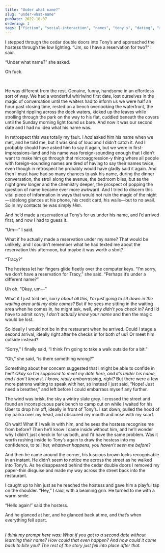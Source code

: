 ```yaml
---
title: "Under what name?"
slug: "under-what-name"
pubDate: 2022-10-07
ordering: 1
tags: ["fiction", "social-interaction", "names", "tony's", "dating", "restaurants", "embarrassment", "awkward"]
---
```


<span class="small-caps">I stepped through the cedar double doors</span> into Tony’s and approached the hostess through the low lighting. “Um, so I have a reservation for two?” I said.

“Under what name?” she asked.

Oh fuck.

<br />

He was different from the rest. Genuine, funny, handsome in an effortless sort of way. We had a wonderful whirlwind first date, lost ourselves in the magic of conversation until the waiters had to inform us we were half an hour past closing time, rested on a bench overlooking the waterfront, the moonlight rippling across the dock waters, kicked up the leaves while strolling through the park on the way to his flat, cuddled beneath the covers until the Sunday morning light found us bare. And now it was our second date and I had no idea what his name was.

In retrospect this was totally my fault. I _had_ asked him his name when we met, and he told me, but it was kind of loud and I didn’t catch it. And I probably should have asked him to say it again, but we were in first-impressions-land and his name was foreign-sounding enough that I didn’t want to make him go through that microaggression-y thing where all people with foreign-sounding names are tired of having to say their names twice, even though in retrospect he probably would have gladly said it again. And then I must have had so many chances to ask his name, during the dinner conversation, the stroll along the avenue, the bedroom bliss, but as the night grew longer and the chemistry deeper, the prospect of popping the question of name became ever more awkward. And I tried to discern this vital piece of information in ways that would not ruin the magic of the night—sidelong glances at his phone, his credit card, his walls—but to no avail. So in my contacts he was simply _Him_.

And he’d made a reservation at Tony’s for us under his name, and I’d arrived first, and now I had to guess it.

“Um—” I said.

What if he actually made a reservation under my name? That would be unlikely, and I couldn’t remember what he had texted me about the reservation this afternoon, but maybe it was worth a shot?

“Tracy?”

The hostess let her fingers glide fleetly over the computer keys. “I’m sorry, we don’t have a reservation for Tracy,” she said. “Perhaps it’s under a different name?”

Uh oh. “Okay, um—”

What if I just told her, _sorry about all this, I’m just going to sit down in the waiting area until my date comes?_ But if he sees me sitting in the waiting area when he comes in, he might ask, well, _why didn’t you check in?_ And I’d have to admit _sorry, I don’t actually know your name_ and then the magic would be lost.

So ideally I would not be in the restaurant when he arrived. Could I stage a second arrival, ideally right after he checks in for both of us? Or meet him outside instead?

“Sorry,” I finally said, “I think I’m going to take a walk outside for a bit.”

“Oh,” she said, “is there something wrong?”

Something about her concern suggested that I might be able to confide in her? _Okay so I’m supposed to meet my date here, and it’s under his name, and I don’t know it. I know, really embarrassing, right?_ But there were a few more patrons waiting to speak with her, so instead I just said, “Nope! Just need a breather,” and left before I could embarrass myself any further.

The wind was brisk, the sky a wintry slate grey. I crossed the street and found an inconspicuous park bench to camp out on while I waited for his Uber to drop him off, ideally in front of Tony’s. I sat down, pulled the hood of my parka over my head, and obscured my mouth and nose with my scarf.

Oh wait! What if I walk in with him, and he sees the hostess recognise me from before? Then he’ll know I came inside without him, and he’ll wonder why I didn’t just check in for us both, and I’d have the same problem. Was it worth rushing inside to Tony’s again to draw the hostess into my confidence, to tell her, _whatever happens, you haven’t seen me before_?

And then he came around the corner, his luscious brown locks recognisable in an instant. He didn’t seem to notice me across the street as he walked into Tony’s. As he disappeared behind the cedar double doors I removed my paper-thin disguise and made my way across the street back into the restaurant.

I caught up to him just as he reached the hostess and gave him a playful tap on the shoulder. “Hey,” I said, with a beaming grin. He turned to me with a warm smile.

“Hello again!” said the hostess.

And he glanced at her, and he glanced back at me, and that’s when everything fell apart.

<br />

<div class="commentary">
<i>
I think my prompt here was: What if you got to a second date without learning their name? How could that even happen? And how could it come back to bite you? The rest of the story just fell into place after that.
</i>
</div>